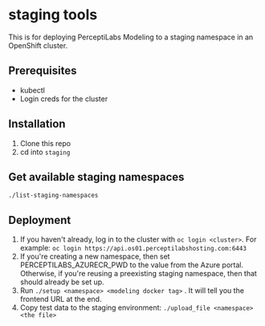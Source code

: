 # staging tools

This is for deploying PerceptiLabs Modeling to a staging namespace in an OpenShift cluster.

## Prerequisites
* kubectl
* Login creds for the cluster

## Installation

1. Clone this repo
1. cd into `staging`

## Get available staging namespaces

```
./list-staging-namespaces
```

## Deployment

1. If you haven't already, log in to the cluster with `oc login <cluster>`.
   For example: `oc login https://api.os01.perceptilabshosting.com:6443` 
1. If you're creating a new namespace, then set PERCEPTILABS_AZURECR_PWD to the value from the Azure portal.
   Otherwise, if you're reusing a preexisting staging namespace, then that should already be set up.
1. Run `./setup <namespace> <modeling docker tag>` . It will tell you the frontend URL at the end.
1. Copy test data to the staging environment: `./upload_file <namespace> <the file>`

